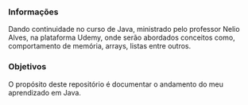 ### Informações
Dando continuidade no curso de Java, ministrado pelo professor Nelio Alves, na plataforma Udemy, onde serão abordados conceitos como, comportamento de memória, arrays, listas entre outros.

### Objetivos
O propósito deste repositório é documentar o andamento do meu aprendizado em Java.
